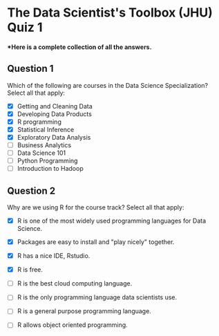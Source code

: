 # The Data Scientist's Toolbox (JHU) Quiz 1
#### *Here is a complete collection of all the answers.

Question 1
----------
Which of the following are courses in the Data Science Specialization? Select all that apply:

- [x] Getting and Cleaning Data
- [x] Developing Data Products
- [x] R programming
- [x] Statistical Inference
- [x] Exploratory Data Analysis
- [ ] Business Analytics
- [ ] Data Science 101
- [ ] Python Programming
- [ ] Introduction to Hadoop

Question 2
----------
Why are we using R for the course track? Select all that apply:

- [x] R is one of the most widely used programming languages for Data Science.
- [x] Packages are easy to install and "play nicely" together.
- [x] R has a nice IDE, Rstudio.
- [x] R is free.
- [ ] R is the best cloud computing language.
- [ ] R is the only programming language data scientists use.
- [ ] R is a general purpose programming language.
- [ ] R allows object oriented programming.










